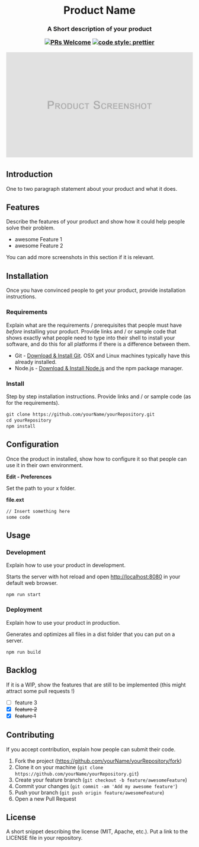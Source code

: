 <h1 align="center"> Product Name</h1>

<h3 align="center">A Short description of your product</h>
<p align="center">

[![PRs Welcome](https://img.shields.io/badge/PRs-welcome-brightgreen.svg)](http://makeapullrequest.com)
[![code style: prettier](https://img.shields.io/badge/code_style-prettier-ff69b4.svg)](https://github.com/prettier/prettier)

</p>

<p align="center">
  <img src="https://github.com/jsulpis/readme-templates/blob/master/screenshot.jpg?raw=true" alt="ScreenShot image"/>
</p>

## Introduction

One to two paragraph statement about your product and what it does.

## Features

Describe the features of your product and show how it could help people solve their problem.

- awesome Feature 1
- awesome Feature 2

You can add more screenshots in this section if it is relevant.

## Installation

Once you have convinced people to get your product, provide installation instructions.

### Requirements

Explain what are the requirements / prerequisites that people must have *before* installing your product. Provide links and / or sample code that shows exactly what people need to type into their shell to install your software, and do this for all platforms if there is a difference between them. 

* Git - [Download & Install Git](https://git-scm.com/downloads). OSX and Linux machines typically have this already installed.
* Node.js - [Download & Install Node.js](https://nodejs.org/en/download/) and the npm package manager.

### Install

Step by step installation instructions. Provide links and / or sample code (as for the requirements).

```
git clone https://github.com/yourName/yourRepository.git
cd yourRepository
npm install
```



## Configuration

Once the product in installed, show how to configure it so that people can use it in their own environment.

**Edit - Preferences**

Set the path to your x folder.

**file.ext**

```
// Insert something here
some code
```

## Usage

### Development

Explain how to use your product in development. 

Starts the server with hot reload and open [http://localhost:8080](http://localhost:8080/) in your default web browser. 

```
npm run start
```

### Deployment

Explain how to use your product in production.

Generates and optimizes all files in a dist folder that you can put on a server.

```
npm run build
```

## Backlog

If it is a WIP, show the features that are still to be implemented (this might attract some pull requests !)

- [ ] feature 3
- [x] ~~feature 2~~
- [x] ~~feature 1~~

## Contributing

If you accept contribution, explain how people can submit their code.

1. Fork the project (<https://github.com/yourName/yourRepository/fork>)
2. Clone it on your machine (`git clone https://github.com/yourName/yourRepository.git`)
3. Create your feature branch (`git checkout -b feature/awesomeFeature`)
4. Commit your changes (`git commit -am 'Add my awesome feature'`)
5. Push your branch (`git push origin feature/awesomeFeature`)
6. Open a new Pull Request

## License

A short snippet describing the license (MIT, Apache, etc.). Put a link to the LICENSE file in your repository.